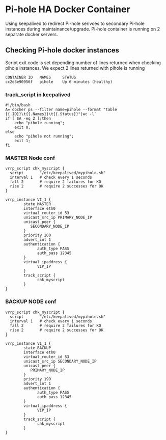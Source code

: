 # Pi-hole HA Docker Container

Using keepalived to redirect Pi-hole serivces to secondary Pi-hole instances during maintainance/upgrade. Pi-hole container is running on 2 separate docker servers.

## Checking Pi-hole docker instances
Script exit code is set depending number of lines returned when checking pihole instances. We expect 2 lines returned with pihole is running
```
CONTAINER ID   NAMES     STATUS
cc2e3e90956f   pihole    Up 6 minutes (healthy)
```


### track_script in keepalived
```
#!/bin/bash
A=`docker ps --filter name=pihole --format "table {{.ID}}\t{{.Names}}\t{{.Status}}"|wc -l`
if [ $A -eq 2 ];then
    echo "pihole running";
    exit 0;
else
    echo "pihole not running";
    exit 1;
fi
```

### MASTER Node conf

```
vrrp_script chk_myscript {
  script       "/etc/keepalived/mypihole.sh"
  interval 1   # check every 1 seconds
  fall 2       # require 2 failures for KO
  rise 2       # require 2 successes for OK
}

vrrp_instance VI_1 {
        state MASTER
        interface eth0
        virtual_router_id 53
        unicast_src_ip PRIMARY_NODE_IP
        unicast_peer {
           SECONDARY_NODE_IP
        }
        priority 200
        advert_int 1
        authentication {
              auth_type PASS
              auth_pass 12345
        }
        virtual_ipaddress {
              VIP_IP
        }
        track_script {
              chk_myscript
        }
}
```


### BACKUP NODE conf

```
vrrp_script chk_myscript {
  script       "/etc/keepalived/mypihole.sh"
  interval 1   # check every 1 seconds
  fall 2       # require 2 failures for KO
  rise 2       # require 2 successes for OK
}

vrrp_instance VI_1 {
        state BACKUP
        interface eth0
        virtual_router_id 53
        unicast_src_ip SECONDARY_NODE_IP
        unicast_peer {
           PRIMARY_NODE_IP
        }
        priority 199
        advert_int 1
        authentication {
              auth_type PASS
              auth_pass 12345
        }
        virtual_ipaddress {
              VIP_IP
        }
        track_script {
              chk_myscript
        }
}
```
